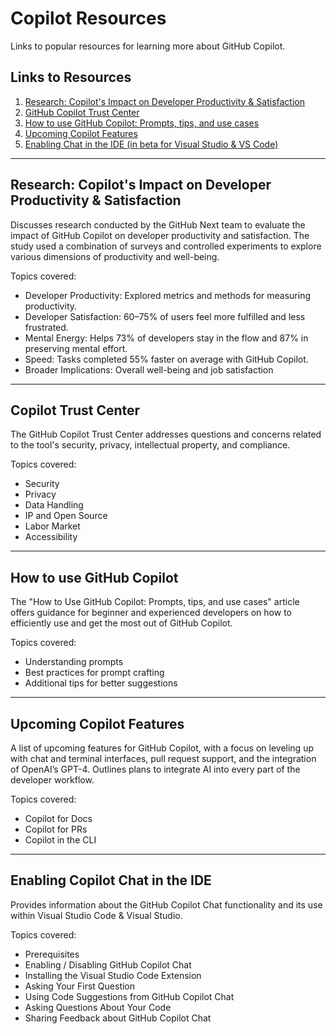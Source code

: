 # Copilot Resources
Links to popular resources for learning more about GitHub Copilot.

## Links to Resources
1. [Research: Copilot's Impact on Developer Productivity & Satisfaction](https://github.blog/2022-09-07-research-quantifying-github-copilots-impact-on-developer-productivity-and-happiness/)
2. [GitHub Copilot Trust Center](https://resources.github.com/copilot-trust-center/)
3. [How to use GitHub Copilot: Prompts, tips, and use cases](https://github.blog/2023-06-20-how-to-write-better-prompts-for-github-copilot/)
4. [Upcoming Copilot Features](https://github.com/features/preview/copilot-x)
5. [Enabling Chat in the IDE (in beta for Visual Studio & VS Code)](https://docs.github.com/en/copilot/github-copilot-chat/using-github-copilot-chat?tool=vscode)

---

## Research: Copilot's Impact on Developer Productivity & Satisfaction

Discusses research conducted by the GitHub Next team to evaluate the impact of GitHub Copilot on developer productivity and satisfaction. The study used a combination of surveys and controlled experiments to explore various dimensions of productivity and well-being.

Topics covered:
- Developer Productivity: Explored metrics and methods for measuring productivity.
- Developer Satisfaction: 60–75% of users feel more fulfilled and less frustrated.
- Mental Energy: Helps 73% of developers stay in the flow and 87% in preserving mental effort.
- Speed: Tasks completed 55% faster on average with GitHub Copilot.
- Broader Implications: Overall well-being and job satisfaction

---

## Copilot Trust Center

The GitHub Copilot Trust Center addresses questions and concerns related to the tool's security, privacy, intellectual property, and compliance.

Topics covered:
- Security
- Privacy
- Data Handling
- IP and Open Source
- Labor Market
- Accessibility

---

## How to use GitHub Copilot

The "How to Use GitHub Copilot: Prompts, tips, and use cases" article offers guidance for beginner and experienced developers on how to efficiently use and get the most out of GitHub Copilot.

Topics covered:
- Understanding prompts
- Best practices for prompt crafting
- Additional tips for better suggestions

---

## Upcoming Copilot Features

A list of upcoming features for GitHub Copilot, with a focus on leveling up with chat and terminal interfaces, pull request support, and the integration of OpenAI’s GPT-4. Outlines plans to integrate AI into every part of the developer workflow.

Topics covered:
- Copilot for Docs
- Copilot for PRs
- Copilot in the CLI

---

## Enabling Copilot Chat in the IDE

Provides information about the GitHub Copilot Chat functionality and its use within Visual Studio Code & Visual Studio.

Topics covered:
- Prerequisites
- Enabling / Disabling GitHub Copilot Chat
- Installing the Visual Studio Code Extension
- Asking Your First Question
- Using Code Suggestions from GitHub Copilot Chat
- Asking Questions About Your Code
- Sharing Feedback about GitHub Copilot Chat
